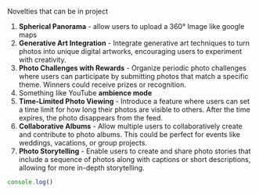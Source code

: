 Novelties that can be in project
1. **Spherical Panorama** - allow users to upload a 360° Image like google maps
2. **Generative Art Integration** - Integrate generative art techniques to turn photos into unique digital artworks, encouraging users to experiment with creativity.
3. **Photo Challenges with Rewards** - Organize periodic photo challenges where users can participate by submitting photos that match a specific theme. Winners could receive prizes or recognition.
4. Something like YouTube **ambience mode**
5. **Time-Limited Photo Viewing** - Introduce a feature where users can set a time limit for how long their photos are visible to others. After the time expires, the photo disappears from the feed.
6. **Collaborative Albums** - Allow multiple users to collaboratively create and contribute to photo albums. This could be perfect for events like weddings, vacations, or group projects.
7. **Photo Storytelling** - Enable users to create and share photo stories that include a sequence of photos along with captions or short descriptions, allowing for more in-depth storytelling.

```javascript
console.log()
```

